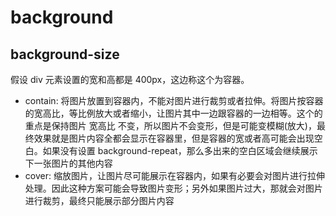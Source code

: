 background
==================

## background-size

假设 div 元素设置的宽和高都是 400px，这边称这个为容器。

+ contain: 将图片放置到容器内，不能对图片进行裁剪或者拉伸。将图片按容器的宽高比，等比例放大或者缩小，让图片其中一边跟容器的一边相等。这个的重点是保持图片 宽高比 不变，所以图片不会变形，但是可能变模糊(放大)，最终效果就是图片内容全都会显示在容器里，但是容器的宽或者高可能会出现空白。如果没有设置 background-repeat，那么多出来的空白区域会继续展示下一张图片的其他内容
+ cover: 缩放图片，让图片尽可能展示在容器内，如果有必要会对图片进行拉伸处理。因此这种方案可能会导致图片变形；另外如果图片过大，那就会对图片进行裁剪，最终只能展示部分图片内容